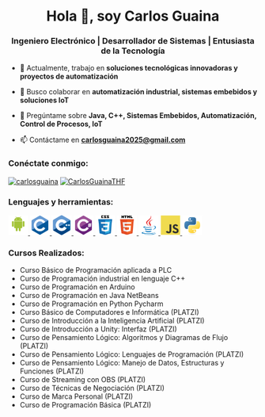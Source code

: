 <h1 align="center">Hola 👋, soy Carlos Guaina</h1>
<h3 align="center">Ingeniero Electrónico | Desarrollador de Sistemas | Entusiasta de la Tecnología</h3>

- 🔭 Actualmente, trabajo en **soluciones tecnológicas innovadoras y proyectos de automatización**

- 👯 Busco colaborar en **automatización industrial, sistemas embebidos y soluciones IoT**

- 💬 Pregúntame sobre **Java, C++, Sistemas Embebidos, Automatización, Control de Procesos, IoT**

- 📫 Contáctame en **carlosguaina2025@gmail.com**

<h3 align="left">Conéctate conmigo:</h3>
<p align="left">
  <a href="https://www.linkedin.com/in/carlosguaina/" target="blank"><img align="center" src="https://raw.githubusercontent.com/rahuldkjain/github-profile-readme-generator/master/src/images/icons/Social/linked-in-alt.svg" alt="carlosguaina" height="30" width="40" /></a>
  <a href="https://www.youtube.com/@carlosguainaTHF" target="blank"><img align="center" src="https://upload.wikimedia.org/wikipedia/commons/4/4f/YouTube_social_red_circle_%282017%29.svg" alt="CarlosGuainaTHF" height="30" width="40" /></a>
</p>

<h3 align="left">Lenguajes y herramientas:</h3>
<p align="left"> 
  <a href="https://developer.android.com" target="_blank" rel="noreferrer"> <img src="https://raw.githubusercontent.com/devicons/devicon/master/icons/android/android-original-wordmark.svg" alt="android" width="40" height="40"/> </a> 
  <a href="https://www.cprogramming.com/" target="_blank" rel="noreferrer"> <img src="https://raw.githubusercontent.com/devicons/devicon/master/icons/c/c-original.svg" alt="c" width="40" height="40"/> </a> 
  <a href="https://www.w3schools.com/cpp/" target="_blank" rel="noreferrer"> <img src="https://raw.githubusercontent.com/devicons/devicon/master/icons/cplusplus/cplusplus-original.svg" alt="cplusplus" width="40" height="40"/> </a> 
  <a href="https://www.w3schools.com/cs/" target="_blank" rel="noreferrer"> <img src="https://raw.githubusercontent.com/devicons/devicon/master/icons/csharp/csharp-original.svg" alt="csharp" width="40" height="40"/> </a> 
  <a href="https://www.w3schools.com/css/" target="_blank" rel="noreferrer"> <img src="https://raw.githubusercontent.com/devicons/devicon/master/icons/css3/css3-original-wordmark.svg" alt="css3" width="40" height="40"/> </a> 
  <a href="https://www.w3.org/html/" target="_blank" rel="noreferrer"> <img src="https://raw.githubusercontent.com/devicons/devicon/master/icons/html5/html5-original-wordmark.svg" alt="html5" width="40" height="40"/> </a> 
  <a href="https://www.java.com" target="_blank" rel="noreferrer"> <img src="https://raw.githubusercontent.com/devicons/devicon/master/icons/java/java-original.svg" alt="java" width="40" height="40"/> </a> 
  <a href="https://developer.mozilla.org/en-US/docs/Web/JavaScript" target="_blank" rel="noreferrer"> <img src="https://raw.githubusercontent.com/devicons/devicon/master/icons/javascript/javascript-original.svg" alt="javascript" width="40" height="40"/> </a> 
  <a href="https://www.python.org" target="_blank" rel="noreferrer"> <img src="https://raw.githubusercontent.com/devicons/devicon/master/icons/python/python-original.svg" alt="python" width="40" height="40"/> </a> 
</p>

<h3 align="left">Cursos Realizados:</h3>
<ul>
  <li>Curso Básico de Programación aplicada a PLC</li>
  <li>Curso de Programación industrial en lenguaje C++</li>
  <li>Curso de Programación en Arduino</li>
  <li>Curso de Programación en Java NetBeans</li>
  <li>Curso de Programación en Python Pycharm</li>
  <li>Curso Básico de Computadores e Informática (PLATZI)</li>
  <li>Curso de Introducción a la Inteligencia Artificial (PLATZI)</li>
  <li>Curso de Introducción a Unity: Interfaz (PLATZI)</li>
  <li>Curso de Pensamiento Lógico: Algoritmos y Diagramas de Flujo (PLATZI)</li>
  <li>Curso de Pensamiento Lógico: Lenguajes de Programación (PLATZI)</li>
  <li>Curso de Pensamiento Lógico: Manejo de Datos, Estructuras y Funciones (PLATZI)</li>
  <li>Curso de Streaming con OBS (PLATZI)</li>
  <li>Curso de Técnicas de Negociación (PLATZI)</li>
  <li>Curso de Marca Personal (PLATZI)</li>
  <li>Curso de Programación Básica (PLATZI)</li>
</ul>
